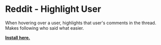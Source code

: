 # Reddit - Highlight User

When hovering over a user, highlights that user's comments in the thread. Makes following who said what easier.

**[Install here.](https://github.com/a-hammer/userscripts/raw/master/Reddit_HighlightUser/reddit-highlight-user.user.js)**

